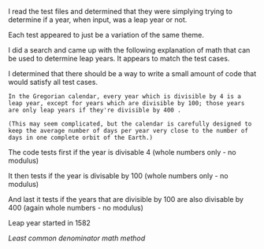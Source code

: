 I read the test files and determined that they were simplying trying to determine if a year, when input, was a leap year or not. 

Each test appeared to just be a variation of the same theme. 

I did a search and came up with the following explanation of math that can be used to determine leap years. It appears to match the test cases. 

I determined that there should be a way to write a small amount of code that would satisfy all test cases. 

    In the Gregorian calendar, every year which is divisible by 4 is a leap year, except for years which are divisible by 100; those years are only leap years if they're divisible by 400 . 

    (This may seem complicated, but the calendar is carefully designed to keep the average number of days per year very close to the number of days in one complete orbit of the Earth.)

The code tests first if the year is divisable 4 (whole numbers only - no modulus)

It then tests if the year is divisable by 100 (whole numbers only - no modulus)

And last it tests if the years that are divisible by 100 are also divisable by 400 (again whole numbers - no modulus)

Leap year started in 1582

*Least common denominator math method*